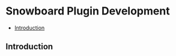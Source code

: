 # Snowboard Plugin Development

- [Introduction](#introduction)

<a name="introduction"></a>
## Introduction
